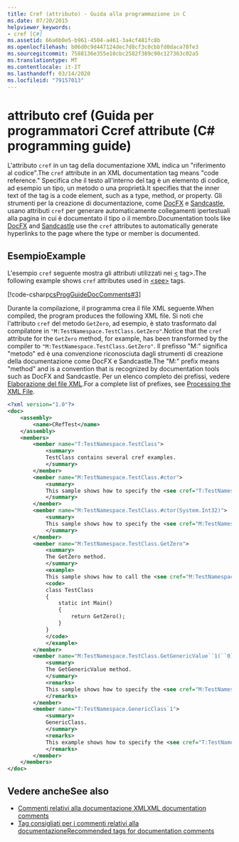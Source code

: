 ```yaml
---
title: Cref (attributo) - Guida alla programmazione in C
ms.date: 07/20/2015
helpviewer_keywords:
- cref [C#]
ms.assetid: 66a6b0e5-b961-4504-a461-3a4cf481fc8b
ms.openlocfilehash: b06d0c9d447124dec7d8cf3c0cbbfd0daca78fe3
ms.sourcegitcommit: 7588136e355e10cbc2582f389c90c127363c02a5
ms.translationtype: MT
ms.contentlocale: it-IT
ms.lasthandoff: 03/14/2020
ms.locfileid: "79157013"
---
```

# <a name="cref-attribute-c-programming-guide"></a><span data-ttu-id="8d879-102">attributo cref (Guida per programmatori C</span><span class="sxs-lookup"><span data-stu-id="8d879-102">cref attribute (C# programming guide)</span></span>

<span data-ttu-id="8d879-103">L'attributo `cref` in un tag della documentazione XML indica un "riferimento al codice".</span><span class="sxs-lookup"><span data-stu-id="8d879-103">The `cref` attribute in an XML documentation tag means "code reference."</span></span> <span data-ttu-id="8d879-104">Specifica che il testo all'interno del tag è un elemento di codice, ad esempio un tipo, un metodo o una proprietà.</span><span class="sxs-lookup"><span data-stu-id="8d879-104">It specifies that the inner text of the tag is a code element, such as a type, method, or property.</span></span> <span data-ttu-id="8d879-105">Gli strumenti per la creazione di documentazione, come [DocFX](https://dotnet.github.io/docfx/) e [Sandcastle](https://github.com/EWSoftware/SHFB), usano attributi `cref` per generare automaticamente collegamenti ipertestuali alla pagina in cui è documentato il tipo o il membro.</span><span class="sxs-lookup"><span data-stu-id="8d879-105">Documentation tools like [DocFX](https://dotnet.github.io/docfx/) and [Sandcastle](https://github.com/EWSoftware/SHFB) use the `cref` attributes to automatically generate hyperlinks to the page where the type or member is documented.</span></span>

## <a name="example"></a><span data-ttu-id="8d879-106">Esempio</span><span class="sxs-lookup"><span data-stu-id="8d879-106">Example</span></span>

<span data-ttu-id="8d879-107">L'esempio `cref` seguente mostra gli attributi utilizzati nei [ \<](./see.md) tag>.</span><span class="sxs-lookup"><span data-stu-id="8d879-107">The following example shows `cref` attributes used in [\<see>](./see.md) tags.</span></span>

[!code-csharp[csProgGuideDocComments#3](~/samples/snippets/csharp/VS_Snippets_VBCSharp/csProgGuideDocComments/CS/DocComments.cs#3)]

<span data-ttu-id="8d879-108">Durante la compilazione, il programma crea il file XML seguente.</span><span class="sxs-lookup"><span data-stu-id="8d879-108">When compiled, the program produces the following XML file.</span></span> <span data-ttu-id="8d879-109">Si noti che l'attributo `cref` del metodo `GetZero`, ad esempio, è stato trasformato dal compilatore in `"M:TestNamespace.TestClass.GetZero"`.</span><span class="sxs-lookup"><span data-stu-id="8d879-109">Notice that the `cref` attribute for the `GetZero` method, for example, has been transformed by the compiler to `"M:TestNamespace.TestClass.GetZero"`.</span></span> <span data-ttu-id="8d879-110">Il prefisso "M:" significa "metodo" ed è una convenzione riconosciuta dagli strumenti di creazione della documentazione come DocFX e Sandcastle.</span><span class="sxs-lookup"><span data-stu-id="8d879-110">The "M:" prefix means "method" and is a convention that is recognized by documentation tools such as DocFX and Sandcastle.</span></span> <span data-ttu-id="8d879-111">Per un elenco completo dei prefissi, vedere [Elaborazione del file XML](./processing-the-xml-file.md).</span><span class="sxs-lookup"><span data-stu-id="8d879-111">For a complete list of prefixes, see [Processing the XML File](./processing-the-xml-file.md).</span></span>

```xml  
<?xml version="1.0"?>
<doc>
    <assembly>
        <name>CRefTest</name>
    </assembly>
    <members>
        <member name="T:TestNamespace.TestClass">
            <summary>
            TestClass contains several cref examples.
            </summary>
        </member>
        <member name="M:TestNamespace.TestClass.#ctor">
            <summary>
            This sample shows how to specify the <see cref="T:TestNamespace.TestClass"/> constructor as a cref attribute.
            </summary>
        </member>
        <member name="M:TestNamespace.TestClass.#ctor(System.Int32)">
            <summary>
            This sample shows how to specify the <see cref="M:TestNamespace.TestClass.#ctor(System.Int32)"/> constructor as a cref attribute.
            </summary>
        </member>
        <member name="M:TestNamespace.TestClass.GetZero">
            <summary>
            The GetZero method.
            </summary>
            <example>
            This sample shows how to call the <see cref="M:TestNamespace.TestClass.GetZero"/> method.
            <code>
            class TestClass
            {
                static int Main()
                {
                    return GetZero();
                }
            }
            </code>
            </example>
        </member>
        <member name="M:TestNamespace.TestClass.GetGenericValue``1(``0)">
            <summary>
            The GetGenericValue method.
            </summary>
            <remarks>
            This sample shows how to specify the <see cref="M:TestNamespace.TestClass.GetGenericValue``1(``0)"/> method as a cref attribute.
            </remarks>
        </member>
        <member name="T:TestNamespace.GenericClass`1">
            <summary>
            GenericClass.
            </summary>
            <remarks>
            This example shows how to specify the <see cref="T:TestNamespace.GenericClass`1"/> type as a cref attribute.
            </remarks>
        </member>
    </members>
</doc>
```

## <a name="see-also"></a><span data-ttu-id="8d879-112">Vedere anche</span><span class="sxs-lookup"><span data-stu-id="8d879-112">See also</span></span>

- [<span data-ttu-id="8d879-113">Commenti relativi alla documentazione XML</span><span class="sxs-lookup"><span data-stu-id="8d879-113">XML documentation comments</span></span>](./index.md)
- [<span data-ttu-id="8d879-114">Tag consigliati per i commenti relativi alla documentazione</span><span class="sxs-lookup"><span data-stu-id="8d879-114">Recommended tags for documentation comments</span></span>](./recommended-tags-for-documentation-comments.md)
